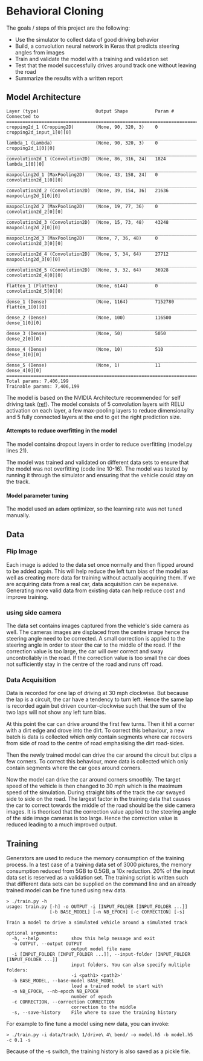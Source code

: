 # **Behavioral Cloning**

The goals / steps of this project are the following:
* Use the simulator to collect data of good driving behavior
* Build, a convolution neural network in Keras that predicts steering angles from images
* Train and validate the model with a training and validation set
* Test that the model successfully drives around track one without leaving the road
* Summarize the results with a written report

## Model Architecture

```
Layer (type)                     Output Shape          Param #     Connected to
====================================================================================================
cropping2d_1 (Cropping2D)        (None, 90, 320, 3)    0           cropping2d_input_1[0][0]
____________________________________________________________________________________________________
lambda_1 (Lambda)                (None, 90, 320, 3)    0           cropping2d_1[0][0]
____________________________________________________________________________________________________
convolution2d_1 (Convolution2D)  (None, 86, 316, 24)   1824        lambda_1[0][0]
____________________________________________________________________________________________________
maxpooling2d_1 (MaxPooling2D)    (None, 43, 158, 24)   0           convolution2d_1[0][0]
____________________________________________________________________________________________________
convolution2d_2 (Convolution2D)  (None, 39, 154, 36)   21636       maxpooling2d_1[0][0]
____________________________________________________________________________________________________
maxpooling2d_2 (MaxPooling2D)    (None, 19, 77, 36)    0           convolution2d_2[0][0]
____________________________________________________________________________________________________
convolution2d_3 (Convolution2D)  (None, 15, 73, 48)    43248       maxpooling2d_2[0][0]
____________________________________________________________________________________________________
maxpooling2d_3 (MaxPooling2D)    (None, 7, 36, 48)     0           convolution2d_3[0][0]
____________________________________________________________________________________________________
convolution2d_4 (Convolution2D)  (None, 5, 34, 64)     27712       maxpooling2d_3[0][0]
____________________________________________________________________________________________________
convolution2d_5 (Convolution2D)  (None, 3, 32, 64)     36928       convolution2d_4[0][0]
____________________________________________________________________________________________________
flatten_1 (Flatten)              (None, 6144)          0           convolution2d_5[0][0]
____________________________________________________________________________________________________
dense_1 (Dense)                  (None, 1164)          7152780     flatten_1[0][0]
____________________________________________________________________________________________________
dense_2 (Dense)                  (None, 100)           116500      dense_1[0][0]
____________________________________________________________________________________________________
dense_3 (Dense)                  (None, 50)            5050        dense_2[0][0]
____________________________________________________________________________________________________
dense_4 (Dense)                  (None, 10)            510         dense_3[0][0]
____________________________________________________________________________________________________
dense_5 (Dense)                  (None, 1)             11          dense_4[0][0]
====================================================================================================
Total params: 7,406,199
Trainable params: 7,406,199
```

The model is based on the NVIDIA Architecture recommended for self driving task ([ref](https://devblogs.nvidia.com/parallelforall/deep-learning-self-driving-cars/)). The model consists of 5 convolution layers with RELU activation on each layer, a few max-pooling layers to reduce dimensionality and 5 fully connected layers at the end to get the right prediction size.

#### Attempts to reduce overfitting in the model

The model contains dropout layers in order to reduce overfitting (model.py lines 21).

The model was trained and validated on different data sets to ensure that the model was not overfitting (code line 10-16). The model was tested by running it through the simulator and ensuring that the vehicle could stay on the track.

#### Model parameter tuning

The model used an adam optimizer, so the learning rate was not tuned manually.

## Data

### Flip Image

Each image is added to the data set once normally and then flipped around to be added again. This will help reduce the left turn bias of the model as well as creating more data for training without actually acquiring them. If we are acquiring data from a real car, data acquisition can be expensive. Generating more valid data from existing data can help reduce cost and improve training.

### using side camera

The data set contains images captured from the vehicle's side camera as well. The cameras images are displaced from the centre image hence the steering angle need to be corrected. A small correction is applied to the steering angle in order to steer the car to the middle of the road. If the correction value is too large, the car will over correct and sway uncontrollably in the road. If the correction value is too small the car does not sufficiently stay in the centre of the road and runs off road.

### Data Acquisition

Data is recorded for one lap of driving at 30 mph clockwise. But because the lap is a circuit, the car have a tendency to turn left. Hence the same lap is recorded again but driven counter-clockwise such that the sum of the two laps will not show any left turn bias.

At this point the car can drive around the first few turns. Then it hit a corner with a dirt edge and drove into the dirt. To correct this behaviour, a new batch is data is collected which only contain segments where car recovers from side of road to the centre of road emphasising the dirt road-sides.

Then the newly trained model can drive the car around the circuit but clips a few corners. To correct this behaviour, more data is collected which only contain segments where the car goes around corners.

Now the model can drive the car around corners smoothly. The target speed of the vehicle is then changed to 30 mph which is the maximum speed of the simulation. During straight bits of the track the car swayed side to side on the road. The largest factor in the training data that causes the car to correct towards the middle of the road should be the side camera images. It is theorised that the correction value applied to the steering angle of the side image cameras is too large. Hence the correction value is reduced leading to a much improved output.

## Training

Generators are used to reduce the memory consumption of the training process. In a test case of a training data set of 3000 pictures, the memory consumption reduced from 5GB to 0.5GB, a 10x reduction. 20% of the input data set is reserved as a validation set. The training script is written such that different data sets can be supplied on the command line and an already trained model can be fine tuned using new data.
```
> ./train.py -h
usage: train.py [-h] -o OUTPUT -i [INPUT_FOLDER [INPUT_FOLDER ...]]
                [-b BASE_MODEL] [-n NB_EPOCH] [-c CORRECTION] [-s]

Train a model to drive a simulated vehicle around a simulated track

optional arguments:
  -h, --help            show this help message and exit
  -o OUTPUT, --output OUTPUT
                        output model file name
  -i [INPUT_FOLDER [INPUT_FOLDER ...]], --input-folder [INPUT_FOLDER [INPUT_FOLDER ...]]
                        input folders, You can also specify multiple folders:
                        -i <path1> <path2>'
  -b BASE_MODEL, --base-model BASE_MODEL
                        load a trained model to start with
  -n NB_EPOCH, --nb-epoch NB_EPOCH
                        number of epoch
  -c CORRECTION, --correction CORRECTION
                        correction to the middle
  -s, --save-history    File where to save the training history
```

For example to fine tune a model using new data, you can invoke:
```
> ./train.py -i data/track\ 1/drive\ 4\ bend/ -o model.h5 -b model.h5 -c 0.1 -s
```
Because of the -s switch, the training history is also saved as a pickle file.